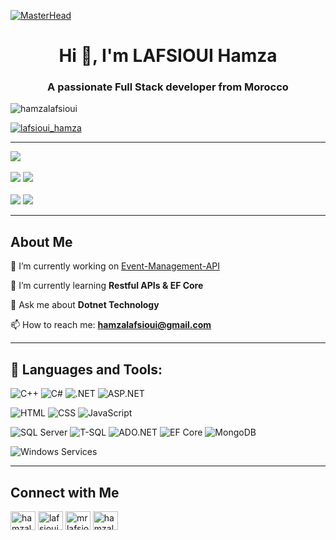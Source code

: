 [![MasterHead](https://hackernoon.com/images/f2px36fy.gif)](https://hamzalafsioui.io)
<h1 align="center">Hi 👋, I'm LAFSIOUI Hamza </h1>
<h3 align="center">A passionate Full Stack developer from Morocco</h3>

<p align="left"> <img src="https://komarev.com/ghpvc/?username=hamzalafsioui&label=Profile%20views&color=0e75b6&style=flat" alt="hamzalafsioui" /> </p>

<p align="left"> 
  <a href="https://linkedin.com/in/hamzalafsioui" target="blank">
    <img src="https://img.shields.io/twitter/follow/lafsioui_hamza?logo=twitter&style=for-the-badge" alt="lafsioui_hamza" />
  </a> 
</p>

---

![](http://github-profile-summary-cards.vercel.app/api/cards/profile-details?username=hamzalafsioui&theme=tokyonight)  
<br>
![](http://github-profile-summary-cards.vercel.app/api/cards/repos-per-language?username=hamzalafsioui&theme=tokyonight) 
![](http://github-profile-summary-cards.vercel.app/api/cards/most-commit-language?username=hamzalafsioui&theme=tokyonight)  
<br>
![](http://github-profile-summary-cards.vercel.app/api/cards/stats?username=hamzalafsioui&theme=tokyonight) 
![](http://github-profile-summary-cards.vercel.app/api/cards/productive-time?username=hamzalafsioui&theme=tokyonight&utcOffset=1)

---

## About Me  

🔭 I’m currently working on [Event-Management-API](https://github.com/hamzalafsioui/Event-Management-API)  

🌱 I’m currently learning **Restful APIs & EF Core**  

💬 Ask me about **Dotnet Technology**  

📫 How to reach me: **hamzalafsioui@gmail.com**  

---

## 🚀 Languages and Tools:
![C++](https://img.shields.io/badge/-C++-00599C?style=flat&logo=c%2B%2B&logoColor=white)
![C#](https://img.shields.io/badge/-CSharp-239120?style=flat&logo=c-sharp&logoColor=white)
![.NET](https://img.shields.io/badge/-.NET-512BD4?style=flat&logo=dotnet&logoColor=white)
![ASP.NET](https://img.shields.io/badge/-ASP.NET_Core-5C2D91?style=flat&logo=dotnet)

![HTML](https://img.shields.io/badge/-HTML5-E34F26?style=flat&logo=html5&logoColor=white)
![CSS](https://img.shields.io/badge/-CSS3-1572B6?style=flat&logo=css3)
![JavaScript](https://img.shields.io/badge/-JavaScript-F7DF1E?style=flat&logo=javascript&logoColor=black)

![SQL Server](https://img.shields.io/badge/-SQL_Server-CC2927?style=flat&logo=microsoftsqlserver&logoColor=white)
![T-SQL](https://img.shields.io/badge/-T--SQL-00758F?style=flat)
![ADO.NET](https://img.shields.io/badge/-ADO.NET-512BD4?style=flat&logo=dotnet&logoColor=white)
![EF Core](https://img.shields.io/badge/-Entity_Framework_Core-6C3483?style=flat&logo=.net&logoColor=white)
![MongoDB](https://img.shields.io/badge/-MongoDB-47A248?style=flat&logo=mongodb&logoColor=white)

![Windows Services](https://img.shields.io/badge/-Windows_Services-0078D7?style=flat)

---

## Connect with Me

<p align="left">
<a href="https://linkedin.com/in/hamzalafsioui" target="blank"><img align="center" src="https://raw.githubusercontent.com/rahuldkjain/github-profile-readme-generator/master/src/images/icons/Social/linked-in-alt.svg" alt="hamzalafsioui" height="30" width="40" /></a>
<a href="https://twitter.com/lafsioui_hamza" target="blank"><img align="center" src="https://raw.githubusercontent.com/rahuldkjain/github-profile-readme-generator/master/src/images/icons/Social/twitter.svg" alt="lafsioui_hamza" height="30" width="40" /></a>
<a href="https://instagram.com/mrlafsioui" target="blank"><img align="center" src="https://raw.githubusercontent.com/rahuldkjain/github-profile-readme-generator/master/src/images/icons/Social/instagram.svg" alt="mrlafsioui" height="30" width="40" /></a>
<a href="https://www.leetcode.com/hamzalafsioui" target="blank"><img align="center" src="https://raw.githubusercontent.com/rahuldkjain/github-profile-readme-generator/master/src/images/icons/Social/leet-code.svg" alt="hamzalafsioui" height="30" width="40" /></a>
</p>


